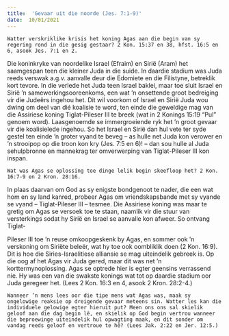 ```yaml
---
title:  'Gevaar uit die noorde (Jes. 7:1-9)'
date:  10/01/2021
---
```


`Watter verskriklike krisis het koning Agas aan die begin van sy regering rond in die gesig gestaar? 2 Kon. 15:37 en 38, hfst. 16:5 en 6, asook Jes. 7:1 en 2.`

Die koninkryke van noordelike Israel (Efraim) en Sirië (Aram) het saamgespan teen die kleiner Juda in die suide. In daardie stadium was Juda reeds verswak a.g.v. aanvalle deur die Edomiete en die Filistyne, betreklik kort tevore. In die verlede het Juda teen Israel baklei, maar toe sluit Israel en Sirië ’n samewerkingsooreenkoms, een wat ’n onsettende groot bedreiging vir die Judeërs ingehou het. Dit wil voorkom of Israel en Sirië Juda wou dwing om deel van dié koalisie te word, ten einde die geweldige mag van die Assiriese koning Tiglat-Pileser III te breek (wat in 2 Konings 15:19 “Pul” genoem word). Laasgenoemde se immergroeiende ryk het ’n groot gevaar vir die koalisielede ingehou. So het Israel en Sirië dan hul vete ter syde gestel ten einde ’n groter vyand te beveg – as hulle net Juda kon verower en ’n strooipop op die troon kon kry (Jes. 7:5 en 6)! – dan sou hulle al Juda sehulpbronne en mannekrag ter omverwerping van Tiglat-Pileser III kon inspan.

`Wat was Agas se oplossing toe dinge lelik begin skeefloop het? 2 Kon. 16:7-9 en 2 Kron. 28:16.`

In plaas daarvan om God as sy enigste bondgenoot te nader, die een wat hom en sy land kanred, probeer Agas om vriendskapsbande met sy vyande se vyand – Tiglat-Pileser III – tesmee. Die Assiriese koning was maar te gretig om Agas se versoek toe te staan, naamlik vir die stuur van versterkings sodat hy Sirië en Israel se aanvalle kon afweer. So ontvang Tiglat-

Pileser III toe ’n reuse omkoopgeskenk by Agas, en sommer ook ’n verskoning om Siriëte beleër, wat hy toe ook oombliklik doen (2 Kon. 16:9). Dit is hoe die Siries-Israelitiese alliansie se mag uiteindelik gebreek is. Op die oog af het Agas vir Juda gered, maar dit was net ’n korttermynoplossing. Agas se optrede hier is egter geensins verrassend nie. Hy was een van die swakste konings wat tot op daardie stadium oor Juda geregeer het. (Lees 2 Kon. 16:3 en 4, asook 2 Kron. 28:2-4.)

`Wanneer ’n mens lees oor die tipe mens wat Agas was, maak sy ongelowige reaksie op dreigende gevaar meteens sin. Watter les kan die individuele gelowige egter hieruit put? Meen ons ons sal skielik geloof aan die dag begin lê, en skielik op God begin vertrou wanneer die beproewinge uiteindelik hul opwagting maak, en dit sonder om vandag reeds geloof en vertroue te hê? (Lees Jak. 2:22 en Jer. 12:5.)`